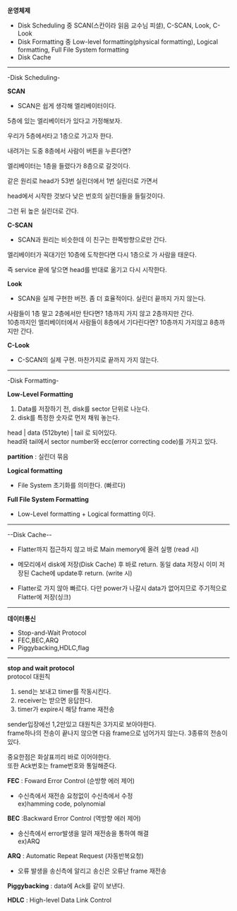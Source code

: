 **운영체제**

+ Disk Scheduling 중 SCAN(스칸이라 읽음 교수님 피셜), C-SCAN, Look, C-Look   
+ Disk Formatting 중 Low-level formatting(physical formatting), Logical formatting, Full File System formatting
+ Disk Cache
<hr>
-Disk Scheduling-


**SCAN**

* SCAN은 쉽게 생각해 엘리베이터이다.

5층에 있는 엘리베이터가 있다고 가정해보자.

우리가 5층에서타고 1층으로 가고자 한다. 

내려가는 도중 8층에서 사람이 버튼을 누른다면?

엘리베이터는 1층을 들렸다가 8층으로 갈것이다.

같은 원리로 head가 53번 실린더에서 1번 실린더로 가면서

head에서 시작한 것보다 낮은 번호의 실린더들을 들릴것이다.

그런 뒤 높은 실린더로 간다.    



**C-SCAN**

* SCAN과 원리는 비슷한데 이 친구는 한쪽방향으로만 간다.

엘리베이터가 꼭대기인 10층에 도착한다면 다시 1층으로 가 사람을 태운다.

즉 service 끝에 닿으면 head를 반대로 옮기고 다시 시작한다.  


**Look**    
* SCAN을 실제 구현한 버전. 좀 더 효율적이다. 실린더 끝까지 가지 않는다.  

사람들이 1층 말고 2층에서만 탄다면? 1층까지 가지 않고 2층까지만 간다.   
10층까지인 엘리베이터에서 사람들이 8층에서 기다린다면? 10층까지 가지않고 8층까지만 간다.    

**C-Look**  
* C-SCAN의 실제 구현. 
마찬가지로 끝까지 가지 않는다. 
<hr>
-Disk Formatting-


**Low-Level Formatting**    
1. Data를 저장하기 전, disk를 sector 단위로 나눈다.
2. disk를 특정한 숫자로 먼저 채워 놓는다.

head | data (512byte) | tail
로 되어있다.    
head와 tail에서 sector number와 ecc(error correcting code)를 가지고 있다.

**partition**
: 실린더  묶음

**Logical formatting**  
* File System 초기화를 의미한다. (빠르다)

**Full File System Formatting**
* Low-Level formatting + Logical formatting 이다.

<hr>
--Disk Cache--  

* Flatter까지 접근하지 않고 바로 Main memory에 올려 실행 (read 시)  

* 메모리에서 disk에 저장(Disk Cache) 후 바로 return.
동일 data 저장시 이미 저장된 Cache에 update후 return. (write 시)
* Flatter로 가지 않아 빠르다. 다만 power가 나갈시 data가 없어지므로 주기적으로 Flatter에 저장(싱크)

<hr>

**데이터통신**

* Stop-and-Wait Protocol
* FEC,BEC,ARQ
* Piggybacking,HDLC,flag
<hr>

**stop and wait protocol**  
protocol 대원칙 
1. send는 보내고 timer를 작동시킨다.
2. receiver는 받으면 응답한다.
3. timer가 expire시 해당 frame 재전송

sender입장에선 1,2만있고 대원칙은 3가지로 보아야한다.   
frame하나의 전송이 끝나지 않으면 다음 frame으로 넘어가지 않는다.
3종류의 전송이있다.



중요한점은 화살표끼리 바로 이어야한다.  
또한 Ack번호는 frame번호와 통일해준다.

**FEC**
: Foward Error Control (순방향 에러 제어)   
* 수신측에서 재전송 요청없이 수신측에서 수정    
ex)hamming code, polynomial

**BEC**
:Backward Error Control (역방향 에러 제어)
* 송신측에서 error발생을 알려 재전송을 통하여 해결  
ex)ARQ

**ARQ**
: Automatic Repeat Request (자동반복요청)
* 오류 발생을 송신측에 알리고 송신은 오류난 frame 재전송

**Piggybacking**
: data에 Ack를 같이 보낸다.

**HDLC**
: High-level Data Link Control
